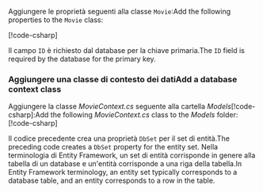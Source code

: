 <span data-ttu-id="e8287-101">Aggiungere le proprietà seguenti alla classe `Movie`:</span><span class="sxs-lookup"><span data-stu-id="e8287-101">Add the following properties to the `Movie` class:</span></span>

[!code-csharp[](../../tutorials/razor-pages/razor-pages-start/sample/RazorPagesMovie/Models/MovieNoEF.cs?name=snippet_MovieNoEF)]

<span data-ttu-id="e8287-102">Il campo `ID` è richiesto dal database per la chiave primaria.</span><span class="sxs-lookup"><span data-stu-id="e8287-102">The `ID` field is required by the database for the primary key.</span></span>

<a name="dc"></a>
### <a name="add-a-database-context-class"></a><span data-ttu-id="e8287-103">Aggiungere una classe di contesto dei dati</span><span class="sxs-lookup"><span data-stu-id="e8287-103">Add a database context class</span></span>

<span data-ttu-id="e8287-104">Aggiungere la classe *MovieContext.cs* seguente alla cartella *Models*[!code-csharp[](../../tutorials/razor-pages/razor-pages-start/snapshot_sample/RazorPagesMovie/Models/MovieContext.cs)]:</span><span class="sxs-lookup"><span data-stu-id="e8287-104">Add the following  *MovieContext.cs* class to the *Models* folder: [!code-csharp[](../../tutorials/razor-pages/razor-pages-start/snapshot_sample/RazorPagesMovie/Models/MovieContext.cs)]</span></span>

<span data-ttu-id="e8287-105">Il codice precedente crea una proprietà `DbSet` per il set di entità.</span><span class="sxs-lookup"><span data-stu-id="e8287-105">The preceding code creates a `DbSet` property for the entity set.</span></span> <span data-ttu-id="e8287-106">Nella terminologia di Entity Framework, un set di entità corrisponde in genere alla tabella di un database e un'entità corrisponde a una riga della tabella.</span><span class="sxs-lookup"><span data-stu-id="e8287-106">In Entity Framework terminology, an entity set typically corresponds to a database table, and an entity corresponds to a row in the table.</span></span>
